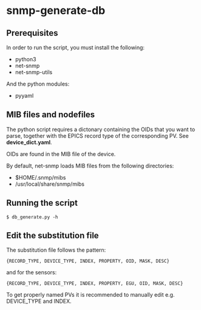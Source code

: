 # snmp-generate-db

## Prerequisites
In order to run the script, you must install the following:

 * python3
 * net-snmp
 * net-snmp-utils

 And the python modules:

 * pyyaml

## MIB files and nodefiles
The python script requires a dictonary containing the OIDs that you want to parse, together with the EPICS record type of the corresponding PV. See **device_dict.yaml**.

OIDs are found in the MIB file of the device. 

By default, net-snmp loads MIB files from the following directories:

* $HOME/.snmp/mibs
* /usr/local/share/snmp/mibs


## Running the script

```
$ db_generate.py -h
```

## Edit the substitution file

The substitution file follows the pattern:
```
{RECORD_TYPE, DEVICE_TYPE, INDEX, PROPERTY, OID, MASK, DESC}
```
and for the sensors:
```
{RECORD_TYPE, DEVICE_TYPE, INDEX, PROPERTY, EGU, OID, MASK, DESC}
``` 

To get properly named PVs it is recommended to manually edit e.g. DEVICE_TYPE and INDEX. 
